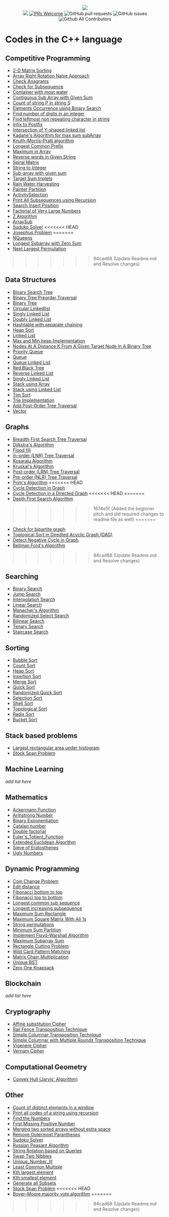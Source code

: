<p align="center">
    <img src="../img/neo_algo.png"><br>
    <img src="https://img.shields.io/github/license/tesseractcoding/neoalgo?style=flat">
    <a href="http://makeapullrequest.com" target="_blank"><img src="https://img.shields.io/badge/PRs-welcome-brightgreen.svg?style=flat" alt="PRs Welcome"></a>
    <img alt="GitHub pull requests" src="https://img.shields.io/github/issues-pr/tesseractcoding/neoalgo">
    <img alt="GitHub issues" src="https://img.shields.io/github/issues/tesseractcoding/neoalgo">
    <img alt="Github All Contributors" src="https://img.shields.io/github/all-contributors/tesseractcoding/neoalgo">
</p>

# Codes in the C++ language

## Competitive Programming

- [2-D Matrix Sorting](cp/2-D_MatrixSorting.cpp)
- [Array Right Rotation Naive Approach](cp/Array_Right_Rotate.cpp)
- [Check Anagrams](cp/check_anagrams.cpp)
- [Check for Subsequence](cp/Check_for_Subsequence.cpp)
- [Container with most water](cp/Container_with_most_water.cpp)
- [Contiguous Sub Array with Given Sum](cp/SubArrayWithGivenSum.cpp)
- [Count of string P in string S](cp/CountofPinS.cpp)
- [Elements Occurrence using Binary Search](cp/ElementsOccurrence_BinarySearch.cpp)
- [Find number of digits in an integer](cp/find_no_of_digits_in_int.cpp)
- [Find leftmost non repeating character in string](cp/Leftmostnonrepeatingchar.cpp)
- [Infix to Postfix](cp/infix_to_postfix.cpp)
- [Intersection of Y-shaped linked list](cp/Intersection_Point_of_Y_shaped_LinkedList.cpp)
- [Kadane's Algorithm for max sum subArray](cp/Kadane_Alogorithm.cpp)
- [Knuth–Morris–Pratt algorithm](cp/Knuth_Morris_Pratt.cpp)
- [Longest Common Prefix](cp/longestCommonPrefix.cpp)
- [Maximum in Array](cp/Maximum_In_Array.cpp)
- [Reverse words in Given String](cp/Reverse_Words_in_String.cpp)
- [Spiral Matrix](cp/Spiral_Matrix.cpp)
- [String to Integer](cp/String_to_int.cpp)
- [Sub-array with given sum](cp/SubArrayWithGivenSum.cpp)
- [Target Sum triplets](cp/target_sum_triplets.cpp)
- [Rain Water Harvesting](cp/Rainwaterharvesting.cpp)
- [Painter Partition](cp/painter_partition.cpp)
- [ActivitySelection](cp/Activity_Selection.cpp)
- [Print All Subsequences using Recursion](cp/PrintAllSubsequences.cpp)
- [Search Insert Position](cp/search_insert_position.cpp)
- [Factorial of Very Large Numbers](cp/Factorial_of_very_large_numbers.cpp)
- [Z Algorithm](cp/zalgorithm.cpp)
- [ArraySub](cp/ARRAYSUB.cpp)
- [Suduko Solver](cp/SudukoSolver.cpp)
<<<<<<< HEAD
- [Josephus Problem](cp/Josephus.cpp)
=======
- [NQueens](cp/NQueens.cpp)
- [Longest Subarray with Zero Sum](cp/ZeroSum.cpp)
- [Next Largest Permutation](cp/NextPermutation.cpp)
>>>>>>> 94cad68 (Update Readme.md and Resolve changes)

## Data Structures

- [Binary Search Tree](ds/BinarySearchTree.cpp)
- [Binary Tree Preorder Traversal](ds/BinaryTree_PreorderTraversal.cpp)
- [Binary Tree](ds/BinaryTree.cpp)
- [Circular Linkedlist](ds/Circular_LinkedList.cpp)
- [Singly Linked List](ds/singly_linked_list.cpp)
- [Doubly Linked List](ds/DoublyLinkedList.cpp)
- [Hashtable with separate chaining](ds/Hashing_with_chaining.cpp)
- [Heap Sort](ds/heap_sort.cpp)
- [Linked List](ds/LinkedList.cpp)
- [Max and Min heap Implementation](ds/max_min_heap.cpp)
- [Nodes At A Distance K From A Given Target Node In A Binary Tree](ds\K_Distance_Nodes_Binary_Tree.cpp)
- [Priority Queue](ds/Priority_Queue.cpp)
- [Queue](ds/queue.cpp)
- [Queue Linked List](ds/QueueLinkedList.cpp)
- [Red Black Tree](ds/RED-BLACK-TREE.cpp)
- [Reverse Linked List](ds/Reverse_linked_list.cpp)
- [Singly Linked List](../Python/ds/SinglyLinkedList.py)
- [Stack using Array](ds/Stack_using_Array.cpp)
- [Stack using Linked List](ds/Stack_using_LinkedList.cpp)
- [Tim Sort](ds/Tim_Sort.cpp)
- [Trie Implementation](ds/Trie_implementation.cpp)
- [Add Post-Order Tree Traversal](ds/postorder.cpp)
- [Vector](ds/Vector.cpp)

## Graphs

- [Breadth First Search Tree Traversal](graphs/bfs.cpp)
- [Dijkstra's Algorithm](graphs/Dijkstra_algorithm.cpp)
- [Flood fill](graphs/FloodFill.cpp)
- [In-order (LNR) Tree Traversal](graphs/inorder-traversal.cpp)
- [Kosaraju Algorithm](graphs/Kosaraju_Algorithm.cpp)
- [Kruskal's Algorithm](graphs/kruskal_Algorithm.cpp)
- [Post-order (LRN) Tree Traversal](graphs/Postorder_Traversal.cpp)
- [Pre-order (NLR) Tree Traversal](/graphs/Preorder_Traversal.cpp)
- [Prim's Algorithm](graphs/Prim_Algorithm.cpp)
<<<<<<< HEAD
- [Cycle Detection in Graph](graphs/detect_cycle.cpp)
- [Cycle Detection in a Directed Graph](graphs/DirectedCycleDetection.cpp)
<<<<<<< HEAD
=======
- [Depth First Search Algorithm](graphs/DFS.cpp)
>>>>>>> 1674e5f (Added the beginner pitch and did required changes to readme file as well)
=======
- [Check for bipartite graph](graphs/Check_for_bipartite_graph.cpp)
- [Toplogical Sort in Diredted Acyclic Graph (DAG)](graphs/TopologicalSort.cpp)
- [Detect Negative Cycle in Graph](graphs/DetectNegativeCycle.cpp)
- [Bellman Ford's Algorithm](graphs/BellmanFord.cpp)
>>>>>>> 94cad68 (Update Readme.md and Resolve changes)

## Searching

- [Binary Search](search/Binary_Search.cpp)
- [Jump Search](search/Jump_Search.cpp)
- [Interpolation Search](search/Interpolation_Search.cpp)
- [Linear Search](search/Linear_Search.cpp)
- [Manacher's Algorithm](search/Manacher's_Algorithm.cp)
- [Randomized Select Search](search/Randomized_Select.cpp)
- [Bilinear Search](search/bilinear_search.cpp)
- [Tenary Search](search/TernarySearch.cpp)
- [Staircase Search](search/Staircase_Search.cpp)

## Sorting

- [Bubble Sort](sort/Bubble_Sort.cpp)
- [Count Sort](sort/countsort.cpp)
- [Heap Sort](sort/HeapSort.cpp)
- [Insertion Sort](sort/insertion.cpp)
- [Merge Sort](sort/Merge_Sort.cpp)
- [Quick Sort](sort/Quick_Sort.cpp)
- [Randomized Quick Sort](sort/Randomized_Quick_Sort.cpp)
- [Selection Sort](sort/selection_sort.cpp)
- [Shell Sort](sort/ShellSort.cpp)
- [Topological Sort](sort/Topological_Sorting_DFS.cpp)
- [Radix Sort](sort/radix_sort.cpp)
- [Bucket Sort](sort/bucket_sort.cpp)

## Stack based problems

- [Largest rectangular area under histogram](stack/Largest_rect_area_under_histogram.cpp)
- [Stock Span Problem](stack/Stock_span_problem.cpp)

## Machine Learning

_add list here_

## Mathematics

- [Ackermann Function](math/Ackermann_function.cpp)
- [Armstrong Number](math/armstrong_number.cpp)
- [Binary Exponentiation](math/Binary_Exponentiation.cpp)
- [Catalan number](math/catalan_num.cpp)
- [Double factorial](math/double_factorial.cpp)
- [Euler's_Totient_Function](math/Euler's_Totient_function.cpp)
- [Extended Euclidean Algorithm](math/Extended_Euclidean_Algorithm.cpp)
- [Sieve of Eratosthenes](math/Sieve_of_Eratosthenes.cpp)
- [Ugly Numbers](math/ugly_numbers.cpp)

## Dynamic Programming

- [Coin Change Problem](dp/Coin_Change_Problem.cpp)
- [Edit distance](dp/edit_distance.cpp)
- [Fibonacci bottom to top](dp/fibonacci_bottom_up.cpp)
- [Fibonacci top to bottom](dp./../dp/fibonacci_top_down.cpp)
- [Longest common sub sequence](dp/longest_increasing_subsequence.cpp)
- [Longest increasing subsequence](dp/longest_increasing_subsequence.cpp)
- [Maximum Sum Rectangle](dp/max_sum_rectangle.cpp)
- [Maximum Square Matrix With All 1s](dp/maxSquareMatrixWithOnes.cpp)
- [String permutations](dp/string_permutations.cpp)
- [Minimum Sum Partition](dp/Minimum_Sum_Partition.cpp)
- [Implement Floyd-Warshall Algorithm](dp/floyd_warshall.cpp)
- [Maximum Subarray Sum](dp/Max_subarray_sum(DP).cpp)
- [Rectangle Cutting Problem](dp/Rectangle_cutting.cpp)
- [Wild Card Pattern Matching](dp/WildCardMatching.cpp)
- [Matrix Chain Multiplication](dp/Matrix_Chain_Multiplication.cpp)
- [Unique BST](dp/Unique_BST.cpp)
- [Zero One Knapsack](dp/Zero_One_Knapsack.cpp)

## Blockchain

_add list here_

## Cryptography

- [Affine substitution Cipher](cryptography/Affine_substitution_Cipher.cpp)
- [Rail Fence Transposition Technique](cryptography/Rail_fence_Cipher.cpp)
- [Simple Columnar Transposition Technique](cryptography/Simple_Columnar_Transposition.cpp)
- [Simple Columnar with Multiple Rounds Transposition Technique](cryptography/Simple_Columnar_Transposition_multiple_rounds.cpp)
- [Vigenere Cipher](cryptography/Vigenere_Cipher.cpp)
- [Vernam Cipher](cryptography/VernamCipher.cpp)

## Computational Geometry

- [Convex Hull (Jarvis' Algorithm)](computational_geometry/Convex_Hull_Jarvis_Algorithm.cpp)

## Other


- [Count of distinct elements in a window](cp/DistinctElementsinaWindow.cpp)
- [Print all codes of a string using recursion](cp/printallcodes_recursion.cpp)
- [Find the Numbers](other/find_the_numbers.cpp)
- [First Missing Positive Number](other/First_Missing_Positive_Number.cpp)
- [Merging two sorted arrays without extra space](other/merge_2_sorted_arrays_without_extra_space.cpp)
- [Remove Outermost Parantheses](other/remove_outermost_parenthesis.cpp)
- [Sudoku Solver](other/sudoku.cpp)
- [Russian Peasant Algorithm](cp/RussianPeasant.cpp)
- [String Rotation based on Queries](other/string_rotation.cpp)
- [Swap Two Nibbles](other/SwapTwoNibbles.cpp)
- [Unique_Number_III](other/Unique_Number_III.cpp)
- [Least Common Multiple](other/lcm.cpp)
- [Kth largest element](other/Kth_largest_element.cpp.cpp)
- [Kth smallest element](other/Kth_smallest_element.cpp)
- [Generate all Subsets](other/subsets.cpp)
- [Stock Span Problem](other/Stock_span_problem.cpp)
<<<<<<< HEAD
- [Boyer–Moore majority vote algorithm](other/majority_vote_algorithm.cpp)
=======
>>>>>>> 94cad68 (Update Readme.md and Resolve changes)
